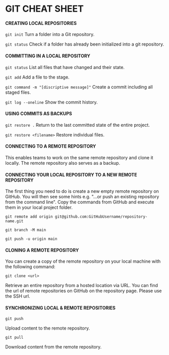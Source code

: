 # GIT CHEAT SHEET

#### CREATING LOCAL REPOSITORIES

`git init`
Turn a folder into a Git repository.

`git status`
Check if a folder has already been initialized into a git repository.

#### COMMITTING IN A LOCAL REPOSITORY

`git status`
List all files that have changed and their state.

`git add` <filename>
Add a file to the stage.

`git command -m "[discriptive message]"`
Create a commit including all staged files.

`git log --oneline`
Show the commit history.

#### USING COMMITS AS BACKUPS

`git restore .`
Return to the last committed state of the entire project.

`git restore <filename>`
Restore individual files.

#### CONNECTING TO A REMOTE REPOSITORY

This enables teams to work on the same remote repository and clone it locally. The remote repository also serves as a backup.

#### CONNECTING YOUR LOCAL REPOSITORY TO A NEW REMOTE REPOSITORY

The first thing you need to do is create a new empty remote repository on GitHub. You will then see some hints e.g. "...or push an existing repository from the command line". Copy the commands from GitHub and execute them in your local project folder.

`git remote add origin git@github.com:GitHubUsername/repository-name.git`

`git branch -M main`

`git push -u origin main`

#### CLONING A REMOTE REPOSITORY

You can create a copy of the remote repository on your local machine with the following command:

`git clone <url>`

Retrieve an entire repository from a hosted location via URL. You can find the url of remote repositories on GitHub on the repository page. Please use the SSH url.

#### SYNCHRONIZING LOCAL & REMOTE REPOSITORIES

`git push`

Upload content to the remote repository.

`git pull`

Download content from the remote repository.
